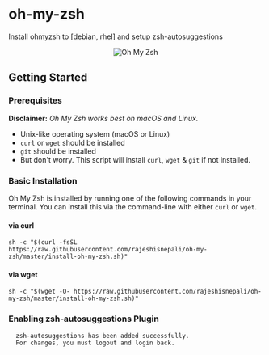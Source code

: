 # oh-my-zsh
Install ohmyzsh to [debian, rhel] and setup zsh-autosuggestions 


<p align="center">
  <img src="https://s3.amazonaws.com/ohmyzsh/oh-my-zsh-logo.png" alt="Oh My Zsh">
</p>

## Getting Started

### Prerequisites

__Disclaimer:__ _Oh My Zsh works best on macOS and Linux._

* Unix-like operating system (macOS or Linux)
* `curl` or `wget` should be installed
* `git` should be installed
* But don't worry. This script will install `curl`, `wget` & `git` if not installed.

### Basic Installation

Oh My Zsh is installed by running one of the following commands in your terminal. You can install this via the command-line with either `curl` or `wget`.

#### via curl

```shell
sh -c "$(curl -fsSL https://raw.githubusercontent.com/rajeshisnepali/oh-my-zsh/master/install-oh-my-zsh.sh)"
```

#### via wget

```shell
sh -c "$(wget -O- https://raw.githubusercontent.com/rajeshisnepali/oh-my-zsh/master/install-oh-my-zsh.sh)"
```

### Enabling zsh-autosuggestions Plugin
```shell
  zsh-autosuggestions has been added successfully.  
  For changes, you must logout and login back.
````

   
 
